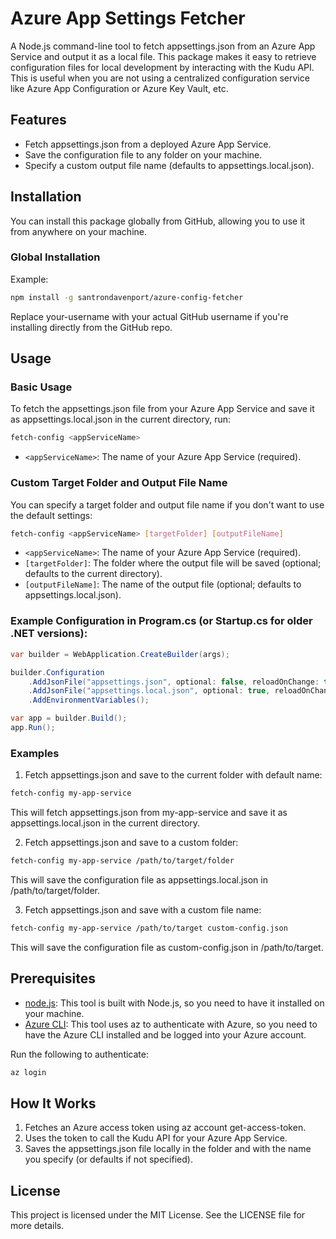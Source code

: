 # Azure App Settings Fetcher
A Node.js command-line tool to fetch appsettings.json from an Azure App Service and output it as a local file. This package makes it easy to retrieve configuration files for local development by interacting with the Kudu API. This is useful when you are not using a centralized configuration service like Azure App Configuration or Azure Key Vault, etc.

## Features
- Fetch appsettings.json from a deployed Azure App Service.
- Save the configuration file to any folder on your machine.
- Specify a custom output file name (defaults to appsettings.local.json).

## Installation

You can install this package globally from GitHub, allowing you to use it from anywhere on your machine.

### Global Installation

Example:
```bash
npm install -g santrondavenport/azure-config-fetcher
```

Replace your-username with your actual GitHub username if you're installing directly from the GitHub repo.

## Usage
### Basic Usage

To fetch the appsettings.json file from your Azure App Service and save it as appsettings.local.json in the current directory, run:

```bash
fetch-config <appServiceName>
```

- `<appServiceName>`: The name of your Azure App Service (required).

### Custom Target Folder and Output File Name

You can specify a target folder and output file name if you don't want to use the default settings:

```bash
fetch-config <appServiceName> [targetFolder] [outputFileName]
```
- `<appServiceName>`: The name of your Azure App Service (required).
- `[targetFolder]`: The folder where the output file will be saved (optional; defaults to the current directory).
- `[outputFileName]`: The name of the output file (optional; defaults to appsettings.local.json).

### Example Configuration in Program.cs (or Startup.cs for older .NET versions):

```csharp
var builder = WebApplication.CreateBuilder(args);

builder.Configuration
    .AddJsonFile("appsettings.json", optional: false, reloadOnChange: true)
    .AddJsonFile("appsettings.local.json", optional: true, reloadOnChange: true)  // Local development, should be in .gitignore
    .AddEnvironmentVariables();

var app = builder.Build();
app.Run();

```

### Examples
1. Fetch appsettings.json and save to the current folder with default name:

```bash
fetch-config my-app-service
```

This will fetch appsettings.json from my-app-service and save it as appsettings.local.json in the current directory.

2. Fetch appsettings.json and save to a custom folder:

```bash
fetch-config my-app-service /path/to/target/folder
```

This will save the configuration file as appsettings.local.json in /path/to/target/folder.

3. Fetch appsettings.json and save with a custom file name:

``` bash
fetch-config my-app-service /path/to/target custom-config.json
```

This will save the configuration file as custom-config.json in /path/to/target.

## Prerequisites
- [node.js](https://nodejs.org/): This tool is built with Node.js, so you need to have it installed on your machine.
- [Azure CLI](https://docs.microsoft.com/en-us/cli/azure/install-azure-cli): This tool uses az to authenticate with Azure, so you need to have the Azure CLI installed and be logged into your Azure account.

Run the following to authenticate:
```bash
az login
``` 
## How It Works
1. Fetches an Azure access token using az account get-access-token.
2. Uses the token to call the Kudu API for your Azure App Service.
3. Saves the appsettings.json file locally in the folder and with the name you specify (or defaults if not specified).

## License
This project is licensed under the MIT License. See the LICENSE file for more details.